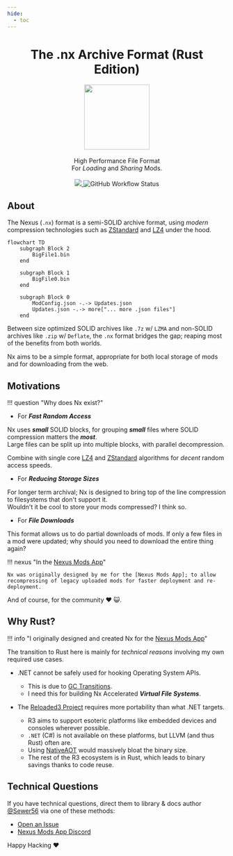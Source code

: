 ```yaml
---
hide:
  - toc
---
```


<div align="center">
	<h1>The .nx Archive Format (Rust Edition)</h1>
	<img src="./Reloaded/Images/Reloaded-Icon.png" width="150" align="center" />
	<br/> <br/>
    High Performance File Format
    <br/>
    For <i>Loading</i> and <i>Sharing</i> Mods.<br/><br/>
    <a href="https://codecov.io/gh/Sewer56/sewer56-archives-nx" >
      <img src="https://codecov.io/gh/Sewer56/sewer56-archives-nx/graph/badge.svg?token=4POOLjdU7U"/>
    </a>
    <img alt="GitHub Workflow Status" src="https://img.shields.io/github/actions/workflow/status/Sewer56/sewer56-archives-nx/rust.yml">
</div>

## About

The Nexus (`.nx`) format is a semi-SOLID archive format, using *modern* compression technologies such as
[ZStandard] and [LZ4] under the hood.

```mermaid
flowchart TD
    subgraph Block 2
        BigFile1.bin
    end

    subgraph Block 1
        BigFile0.bin
    end

    subgraph Block 0
        ModConfig.json -.-> Updates.json
        Updates.json -.-> more["... more .json files"]
    end
```

Between size optimized SOLID archives like `.7z` w/ `LZMA` and non-SOLID archives like `.zip` w/ `Deflate`,
the `.nx` format bridges the gap; reaping most of the benefits from both worlds.

Nx aims to be a simple format, appropriate for both local storage of mods and for downloading from the web.

## Motivations

!!! question "Why does Nx exist?"

- For ***Fast Random Access***

Nx uses ***small*** SOLID blocks, for grouping ***small*** files where SOLID compression matters the ***most***.<br/>
Large files can be split up into multiple blocks, with parallel decompression.

Combine with single core [LZ4] and [ZStandard] algorithms for *decent* random access speeds.

- For ***Reducing Storage Sizes***

For longer term archival; Nx is designed to bring top of the line compression to filesystems that don't support it.<br/>
Wouldn't it be cool to store your mods compressed? I think so.

- For ***File Downloads***

This format allows us to do partial downloads of mods.
If only a few files in a mod were updated; why should you need to download the entire thing again?

!!! nexus "In the [Nexus Mods App]"

    Nx was originally designed by me for the [Nexus Mods App]; to allow
    recompressing of legacy uploaded mods for faster deployment and re-deployment.

And of course, for the community ❤️ 😺.

## Why Rust?

!!! info "I originally designed and created Nx for the [Nexus Mods App]"

The transition to Rust here is mainly for *technical reasons* involving my own required use cases.

- .NET cannot be safely used for hooking Operating System APIs.
    - This is due to [GC Transitions].
    - I need this for building Nx Accelerated ***Virtual File Systems***.

- The [Reloaded3 Project][r3-code-guidelines] requires more portability than what .NET targets.
    - R3 aims to support esoteric platforms like embedded devices and consoles wherever possible.
    - `.NET` (C#) is not available on these platforms, but LLVM (and thus Rust) often are.
    - Using [NativeAOT] would massively bloat the binary size.
    - The rest of the R3 ecosystem is in Rust, which leads to binary savings thanks to code reuse.

## Technical Questions

If you have technical questions, direct them to library & docs author [@Sewer56][Sewer56]
via one of these methods:

- [Open an Issue][open-issue]
- [Nexus Mods App Discord][nma-discord]

Happy Hacking ❤️

[ZStandard]: http://facebook.github.io/zstd/
[LZ4]: http://lz4.github.io/lz4/
[Nexus Mods App]: https://github.com/Nexus-Mods/NexusMods.App
[r3-code-guidelines]: https://reloaded-project.github.io/Reloaded-III/Code-Guidelines/Code-Guidelines.html#1-use-no_std-as-a-foundation
[GC Transitions]: https://github.com/dotnet/runtime/issues/82684#issue-1600116291
[NativeAOT]: https://learn.microsoft.com/en-us/dotnet/core/deploying/native-aot/?tabs=net7%2Cwindows
[Virtual File Systems]: https://reloaded-project.github.io/Reloaded-III/Mods/Essentials/Virtual-FileSystem/About.html
[Sewer56]: https://github.com/Sewer56
[nma-discord]: https://discord.gg/ccSndYpypC
[open-issue]: https://github.com/Sewer56/sewer56-archives-nx/issues/new